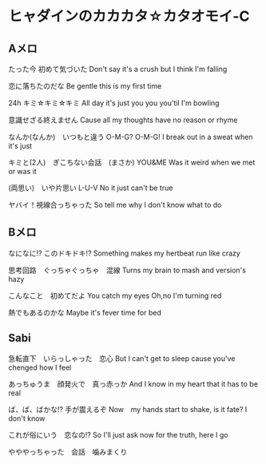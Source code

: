 # ヒャダインのカカカタ☆カタオモイ-C

## Aメロ
たった今 初めて気づいた
Don't say it's a crush but I think I'm falling

恋に落ちたのだな
Be gentle this is my first time

24h キミ☆キミ☆キミ
All day it's just you you you'til I'm bowling

意識せざる終えません
Cause all my thoughts have no reason or rhyme

なんか(なんか)　いつもと違う
O-M-G? O-M-G! I break out in a sweat when it's just

キミと(2人)　ぎこちない会話　(まさか)
YOU&ME Was it weird when we met or was it

(両思い)　いや片思い
L-U-V No it just can't be true

ヤバイ！視線合っちゃった
So tell me why I don't know what to do

## Bメロ
なになに!? このドキドキ!?
Something makes my hertbeat run like crazy

思考回路　ぐっちゃぐっちゃ　混線
Turns my brain to mash and version's hazy

こんなこと　初めてだよ
You catch my eyes Oh,no I'm turning red

熱でもあるのかな
Maybe it's fever time for bed

## Sabi
急転直下　いらっしゃった　恋心
But I can't get to sleep cause you've chenged how I feel

あっちゅうま　顔発火で　真っ赤っか
And I know in my heart that it has to be real

ば、ば、ばかな!? 手が震えるぞ
Now　my hands start to shake, is it fate? I don't know

これが俗にいう　恋なの!?
So I'll just ask now for the truth, here I go

やややっちゃった　会話　噛みまくり
